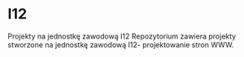 # I12
Projekty na jednostkę zawodową I12
Repozytorium zawiera projekty stworzone na jednostkę zawodową I12- projektowanie stron WWW.
